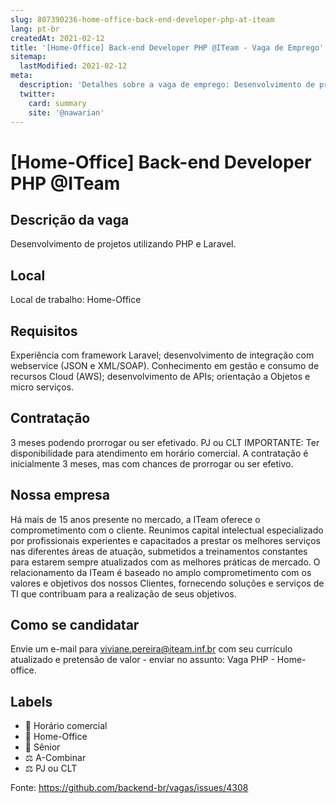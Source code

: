 ```yaml
---
slug: 807390236-home-office-back-end-developer-php-at-iteam
lang: pt-br
createdAt: 2021-02-12
title: '[Home-Office] Back-end Developer PHP @ITeam - Vaga de Emprego'
sitemap:
  lastModified: 2021-02-12
meta:
  description: 'Detalhes sobre a vaga de emprego: Desenvolvimento de projetos utilizando PHP e Laravel.'
  twitter:
    card: summary
    site: '@nawarian'
---
```


# [Home-Office] Back-end Developer PHP @ITeam

<!--
==================================================
POR FAVOR, SÓ POSTE SE A VAGA FOR PARA TRABALHAR COM REACT OU TECNOLOGIAS DO ECOSSISTEMA!

Exemplo: [São Paulo] Developer na NOME DA EMPRESA`
==================================================
-->

## Descrição da vaga

Desenvolvimento de projetos utilizando PHP e Laravel.

## Local

Local de trabalho: Home-Office


## Requisitos

Experiência com framework Laravel; desenvolvimento de integração com webservice (JSON e XML/SOAP).
Conhecimento em gestão e consumo de recursos Cloud (AWS); desenvolvimento de APIs; orientação a Objetos e micro serviços.



## Contratação

3 meses podendo prorrogar ou ser efetivado.
PJ ou CLT
IMPORTANTE: Ter disponibilidade para atendimento em horário comercial. A contratação é inicialmente 3 meses, mas com chances de prorrogar ou ser efetivo. 

## Nossa empresa

Há mais de 15 anos presente no mercado, a ITeam oferece o comprometimento com o cliente.
Reunimos capital intelectual especializado por profissionais experientes e capacitados a prestar os melhores serviços nas diferentes áreas de atuação, submetidos a treinamentos constantes para estarem sempre atualizados com as melhores práticas de mercado. 
O relacionamento da ITeam é baseado no amplo comprometimento com os valores e objetivos dos nossos Clientes, fornecendo soluções e serviços de TI que contribuam para a realização de seus objetivos.

## Como se candidatar

Envie um e-mail para viviane.pereira@iteam.inf.br com seu currículo atualizado e pretensão de valor - enviar no assunto: Vaga PHP - Home-office.

## Labels

- 🏢 Horário comercial
- 🏢 Home-Office
- 👴 Sênior
- ⚖️ A-Combinar
- ⚖️ PJ ou CLT

Fonte: https://github.com/backend-br/vagas/issues/4308